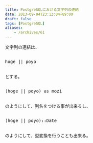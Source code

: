 ```yaml
---
title: PostgreSQLにおける文字列の連結
date: 2013-09-04T23:12:04+09:00
draft: false
tags: [PostgreSQL]
aliases:
    - /archives/61
---
```


文字列の連結は、
<pre>
hoge || poyo
</pre>
とする。
<pre>
(hoge || poyo) as mozi
</pre>
のようにして、列名をつける事が出来るし、
<pre>
(hoge || poyo)::Date
</pre>
のようにして、型変換を行うことも出来る。


